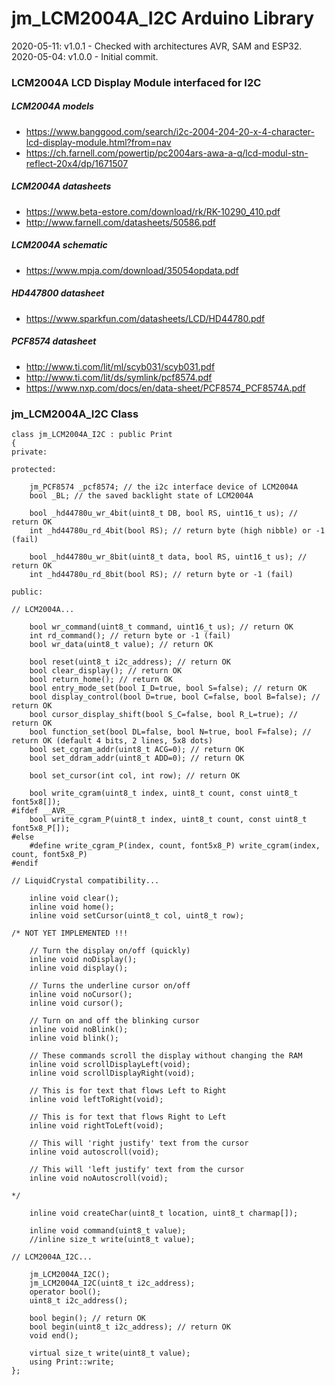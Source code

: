 # jm_LCM2004A_I2C Arduino Library

2020-05-11: v1.0.1 - Checked with architectures AVR, SAM and ESP32.  
2020-05-04: v1.0.0 - Initial commit.  



### LCM2004A LCD Display Module interfaced for I2C

##### LCM2004A models

- https://www.banggood.com/search/i2c-2004-204-20-x-4-character-lcd-display-module.html?from=nav
- https://ch.farnell.com/powertip/pc2004ars-awa-a-q/lcd-modul-stn-reflect-20x4/dp/1671507

##### LCM2004A datasheets

- https://www.beta-estore.com/download/rk/RK-10290_410.pdf
- http://www.farnell.com/datasheets/50586.pdf

##### LCM2004A schematic

- https://www.mpja.com/download/35054opdata.pdf

##### HD447800 datasheet

- https://www.sparkfun.com/datasheets/LCD/HD44780.pdf

##### PCF8574 datasheet

- http://www.ti.com/lit/ml/scyb031/scyb031.pdf
- http://www.ti.com/lit/ds/symlink/pcf8574.pdf
- https://www.nxp.com/docs/en/data-sheet/PCF8574_PCF8574A.pdf



### jm_LCM2004A_I2C Class

```
class jm_LCM2004A_I2C : public Print
{
private:

protected:

	jm_PCF8574 _pcf8574; // the i2c interface device of LCM2004A
	bool _BL; // the saved backlight state of LCM2004A

	bool _hd44780u_wr_4bit(uint8_t DB, bool RS, uint16_t us); // return OK
	int _hd44780u_rd_4bit(bool RS); // return byte (high nibble) or -1 (fail)

	bool _hd44780u_wr_8bit(uint8_t data, bool RS, uint16_t us); // return OK
	int _hd44780u_rd_8bit(bool RS); // return byte or -1 (fail)

public:

// LCM2004A...

	bool wr_command(uint8_t command, uint16_t us); // return OK
	int rd_command(); // return byte or -1 (fail)
	bool wr_data(uint8_t value); // return OK

	bool reset(uint8_t i2c_address); // return OK
	bool clear_display(); // return OK
	bool return_home(); // return OK
	bool entry_mode_set(bool I_D=true, bool S=false); // return OK
	bool display_control(bool D=true, bool C=false, bool B=false); // return OK
	bool cursor_display_shift(bool S_C=false, bool R_L=true); // return OK
	bool function_set(bool DL=false, bool N=true, bool F=false); // return OK (default 4 bits, 2 lines, 5x8 dots)
	bool set_cgram_addr(uint8_t ACG=0); // return OK
	bool set_ddram_addr(uint8_t ADD=0); // return OK

	bool set_cursor(int col, int row); // return OK

	bool write_cgram(uint8_t index, uint8_t count, const uint8_t font5x8[]);
#ifdef __AVR__
	bool write_cgram_P(uint8_t index, uint8_t count, const uint8_t font5x8_P[]);
#else
	#define write_cgram_P(index, count, font5x8_P) write_cgram(index, count, font5x8_P)
#endif

// LiquidCrystal compatibility...

	inline void clear();
	inline void home();
	inline void setCursor(uint8_t col, uint8_t row);

/* NOT YET IMPLEMENTED !!!

	// Turn the display on/off (quickly)
	inline void noDisplay();
	inline void display();

	// Turns the underline cursor on/off
	inline void noCursor();
	inline void cursor();

	// Turn on and off the blinking cursor
	inline void noBlink();
	inline void blink();

	// These commands scroll the display without changing the RAM
	inline void scrollDisplayLeft(void);
	inline void scrollDisplayRight(void);

	// This is for text that flows Left to Right
	inline void leftToRight(void);

	// This is for text that flows Right to Left
	inline void rightToLeft(void);

	// This will 'right justify' text from the cursor
	inline void autoscroll(void);

	// This will 'left justify' text from the cursor
	inline void noAutoscroll(void);

*/

	inline void createChar(uint8_t location, uint8_t charmap[]);

	inline void command(uint8_t value);
	//inline size_t write(uint8_t value);

// LCM2004A_I2C...

	jm_LCM2004A_I2C();
	jm_LCM2004A_I2C(uint8_t i2c_address);
	operator bool();
	uint8_t i2c_address();

	bool begin(); // return OK
	bool begin(uint8_t i2c_address); // return OK
	void end();

	virtual size_t write(uint8_t value);
	using Print::write;
};
```

